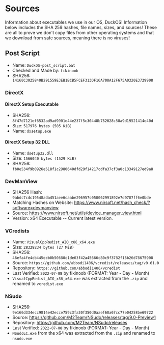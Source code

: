 # Sources
Information about executables we use in our OS, DuckOS! Information below includes the SHA 256 hashes, file names, sizes, and sources!
These are all to prove we don't copy files from other operating systems and that we download from safe sources, meaning there is no viruses!

## Post Script
- Name: `DuckOS-post_script.bat`
- Checked and Made by: `fikinoob`
- SHA256: ` 14160C3025840B291559E3EB1BCB5FCEF313DF16A708A12F675A0320E3729908`

### DirectX

#### DirectX Setup Executable
- SHA256: `8f47d7121ef6532ad9ad9901e44e237f5c30448b752028c58a9d19521414e40d`
- Size: `517976 bytes (505 KiB)`
- Name: `dxsetup.exe`

#### DirectX Setup 32 DLL
- Name: `dsetup32.dll`
- Size: `1566040 bytes (1529 KiB)`
- SHA256: `fb0e534f9b0926e518f1c2980640dfd29f14217cdfa37cf3a0c13349127ed9a8`

### DevManView
- SHA256 Hash: `9abdc7cdc19548ada451aee6caabe296957c050062991892e7d9787ff6e0bde`
- Matching Hashes on Website: https://www.nirsoft.net/hash_check/?software=devmanview
- Source: https://www.nirsoft.net/utils/device_manager_view.html
- Version: x64 Executable -- Current latest version.

### VCredists
- Name: `VisualCppRedist_AIO_x86_x64.exe`
- Size: `28328234 bytes (27 MiB)`
- SHA256: `46efa4fe4cb445ecb0b50680c1de03f42a45666c80c9f3782f15b26d78675908`
- Source: `https://github.com/abbodi1406/vcredist/releases/tag/v0.61.0`
- Repository: `https://github.com/abbodi1406/vcredist`
- Last Verified: `2022-07-08` by fikinoob (FORMAT: Year - Day - Month)
- `VisualCppRedist_AIO_x86_x64.exe` was extracted from the `.zip` and renamed to `vcredist.exe`

### NSudo
- SHA256: `9e166d334ecc9814e42ecce759c3fa30f350d0aaef68a67cc77e04258be69722`
- Source: https://github.com/M2Team/NSudo/releases/tag/9.0-Preview1
- Repository: https://github.com/M2Team/NSudo/releases
- Last Verified: `2022-07-08` by fikinoob (FORMAT: Year - Day - Month)
- `NSudoLC.exe` from the x64 was extracted from the `.zip` and renamed to `nsudo.exe`
